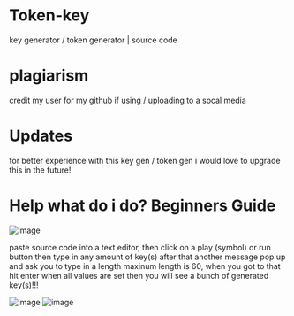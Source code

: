 # Token-key
key generator / token generator | source code


# plagiarism
credit my user for my github if using / uploading to a socal media

# Updates
for better experience with this key gen / token gen i would love to upgrade this in the future!

# Help what do i do? Beginners Guide
![image](https://github.com/user-attachments/assets/5ca0e775-dee3-4bc8-a1ab-91dfda3838c5)

paste source code into a text editor, then click on a play (symbol) or run button then type in any amount of key(s) after that another message pop up and ask you to type in a length maxinum length is 60, when you got to that hit enter when all values are set then you will see a bunch of generated key(s)!!!

![image](https://github.com/user-attachments/assets/75e371a8-043e-4c92-bb60-dc8cfed690f0)
![image](https://github.com/user-attachments/assets/40f7fc76-0f9c-468a-bed3-f4bb2df2c0d2)
